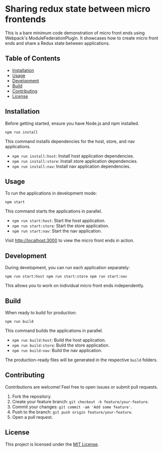 # Sharing redux state between micro frontends

This is a bare minimum code demonstration of micro front ends using Webpack's ModuleFederationPlugin. It showcases how to create micro front ends and share a Redux state between applications.

## Table of Contents

- [Installation](#installation) 
- [Usage](#usage) 
- [Development](#development)
- [Build](#build)
- [Contributing](#contributing) 
- [License](#license)

## Installation

Before getting started, ensure you have Node.js and npm installed.

`npm run install` 

This command installs dependencies for the host, store, and nav applications.

-   `npm run install:host`: Install host application dependencies.
-   `npm run install:store`: Install store application dependencies.
-   `npm run install:nav`: Install nav application dependencies.

## Usage

To run the applications in development mode:

`npm start` 

This command starts the applications in parallel.

-   `npm run start:host`: Start the host application.
-   `npm run start:store`: Start the store application.
-   `npm run start:nav`: Start the nav application.

Visit [http://localhost:3000](http://localhost:3000/) to view the micro front ends in action.

## Development

During development, you can run each application separately:

`npm run start:host
npm run start:store
npm run start:nav` 

This allows you to work on individual micro front ends independently.

## Build

When ready to build for production:

`npm run build` 

This command builds the applications in parallel.

-   `npm run build:host`: Build the host application.
-   `npm run build:store`: Build the store application.
-   `npm run build:nav`: Build the nav application.

The production-ready files will be generated in the respective `build` folders.

## Contributing

Contributions are welcome! Feel free to open issues or submit pull requests.

1.  Fork the repository.
2.  Create your feature branch: `git checkout -b feature/your-feature`.
3.  Commit your changes: `git commit -am 'Add some feature'`.
4.  Push to the branch: `git push origin feature/your-feature`.
5.  Open a pull request.

## License

This project is licensed under the [MIT License](https://chat.openai.com/c/LICENSE).
